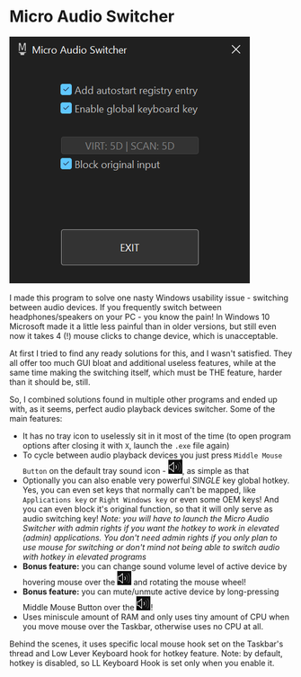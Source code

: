 # Micro Audio Switcher

<img src="readme/maudswch.png">

I made this program to solve one nasty Windows usability issue - switching between audio devices. If you frequently switch between headphones/speakers on your PC - you know the pain! In Windows 10 Microsoft made it a little less painful than in older versions, but still even now it takes 4 (!) mouse clicks to change device, which is unacceptable.

At first I tried to find any ready solutions for this, and I wasn't satisfied. They all offer too much GUI bloat and additional useless features, while at the same time making the switching itself, which must be THE feature, harder than it should be, still.

So, I combined solutions found in multiple other programs and ended up with, as it seems, perfect audio playback devices switcher. Some of the main features:

* It has no tray icon to uselessly sit in it most of the time (to open program options after closing it with `X`, launch the `.exe` file again)
* To cycle between audio playback devices you just press `Middle Mouse Button` on the default tray sound icon - <img src="readme/maudswch_tray_ico.png">, as simple as that
* Optionally you can also enable very powerful _SINGLE_ key global hotkey. Yes, you can even set keys that normally can't be mapped, like `Applications key` or `Right Windows key` or even some OEM keys! And you can even block it's original function, so that it will only serve as audio switching key! _Note: you will have to launch the Micro Audio Switcher with admin rights if you want the hotkey to work in elevated (admin) applications. You don't need admin rights if you only plan to use mouse for switching or don't mind not being able to switch audio with hotkey in elevated programs_
* __Bonus feature:__ you can change sound volume level of active device by hovering mouse over the <img src="readme/maudswch_tray_ico.png"> and rotating the mouse wheel!
* __Bonus feature:__ you can mute/unmute active device by long-pressing Middle Mouse Button over the <img src="readme/maudswch_tray_ico.png">!
* Uses miniscule amount of RAM and only uses tiny amount of CPU when you move mouse over the Taskbar, otherwise uses no CPU at all.

Behind the scenes, it uses specific local mouse hook set on the Taskbar's thread and Low Lever Keyboard hook for hotkey feature. Note: by default, hotkey is disabled, so LL Keyboard Hook is set only when you enable it.
